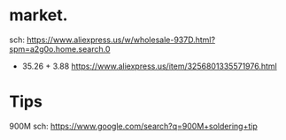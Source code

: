 # market.
sch: https://www.aliexpress.us/w/wholesale-937D.html?spm=a2g0o.home.search.0

- 35.26 + 3.88 https://www.aliexpress.us/item/3256801335571976.html

# Tips
900M
sch: https://www.google.com/search?q=900M+soldering+tip
